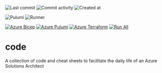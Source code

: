 ![Last commit](https://img.shields.io/github/last-commit/mattiasholm/code?color=blue)
![Commit activity](https://img.shields.io/github/commit-activity/t/mattiasholm/code?color=blue)
![Created at](https://img.shields.io/github/created-at/mattiasholm/code?color=blue)

![Pulumi](https://img.shields.io/badge/dynamic/json?url=https%3A%2F%2Fraw.githubusercontent.com%2Fmattiasholm%2Fcode%2Frefs%2Fheads%2Fmain%2Fpulumi%2Fazure-javascript%2Fpackage.json&query=dependencies.%40pulumi%2Fpulumi&label=pulumi&color=orange)
![Runner](https://img.shields.io/badge/dynamic/yaml?url=https%3A%2F%2Fraw.githubusercontent.com%2Fmattiasholm%2Fcode%2Frefs%2Fheads%2Fmain%2F.github%2Fworkflows%2Fazure-pulumi.yml&query=jobs.build.runs-on&label=runner&color=orange)

[![Azure Bicep](https://github.com/mattiasholm/code/actions/workflows/azure-bicep.yml/badge.svg)](https://github.com/mattiasholm/code/actions/workflows/azure-bicep.yml)
[![Azure Pulumi](https://github.com/mattiasholm/code/actions/workflows/azure-pulumi.yml/badge.svg)](https://github.com/mattiasholm/code/actions/workflows/azure-pulumi.yml)
[![Azure Terraform](https://github.com/mattiasholm/code/actions/workflows/azure-terraform.yml/badge.svg)](https://github.com/mattiasholm/code/actions/workflows/azure-terraform.yml)
[![Run All](https://github.com/mattiasholm/code/actions/workflows/run-all.yml/badge.svg)](https://github.com/mattiasholm/code/actions/workflows/run-all.yml)

# code
A collection of code and cheat sheets to facilitate the daily life of an Azure Solutions Architect
